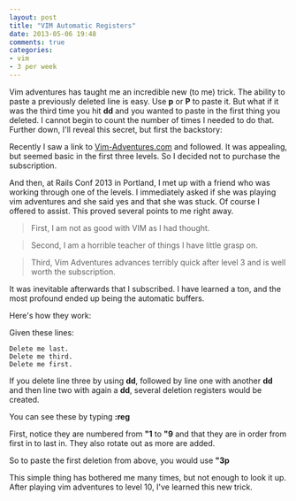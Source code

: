 ```yaml
---
layout: post
title: "VIM Automatic Registers"
date: 2013-05-06 19:48
comments: true
categories: 
- vim 
- 3 per week
---
```

Vim adventures has taught me an incredible new (to me) trick.  The ability to paste a previously deleted line is easy.  Use **p** or **P** to paste it.  But what if it was the third time you hit **dd** and you wanted to paste in the first thing you deleted.  I cannot begin to count the number of times I needed to do that.  Further down, I'll reveal this secret, but first the backstory:

Recently I saw a link to [Vim-Adventures.com](http://vim-adventures.com/ "Vim Adventures") and followed.  It was appealing, but seemed basic in the first three levels.  So I decided not to purchase the subscription.

And then, at Rails Conf 2013 in Portland, I met up with a friend who was working through one of the levels.  I immediately asked if she was playing vim adventures and she said yes and that she was stuck.  Of course I offered to assist.  This proved several points to me right away.

> First, I am not as good with VIM as I had thought.

> Second, I am a horrible teacher of things I have little grasp on.

> Third, Vim Adventures advances terribly quick after level 3 and is well worth the subscription.

It was inevitable afterwards that I subscribed.  I have learned a ton, and the most profound ended up being the automatic buffers.

Here's how they work:

Given these lines:
```
Delete me last.
Delete me third.
Delete me first.
```

If you delete line three by using **dd**, followed by line one with another **dd** and then line two with again a **dd**, several deletion registers would be created.

You can see these by typing **:reg**

First, notice they are numbered from **"1** to **"9** and that they are in order from first in to last in. They also rotate out as more are added.

So to paste the first deletion from above, you would use **"3p**

This simple thing has bothered me many times, but not enough to look it up. After playing vim adventures to level 10, I've learned this new trick.

